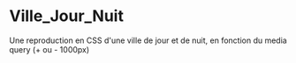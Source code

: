 # Ville_Jour_Nuit
Une reproduction en CSS d'une ville de jour et de nuit, en fonction du media query (+ ou - 1000px)
